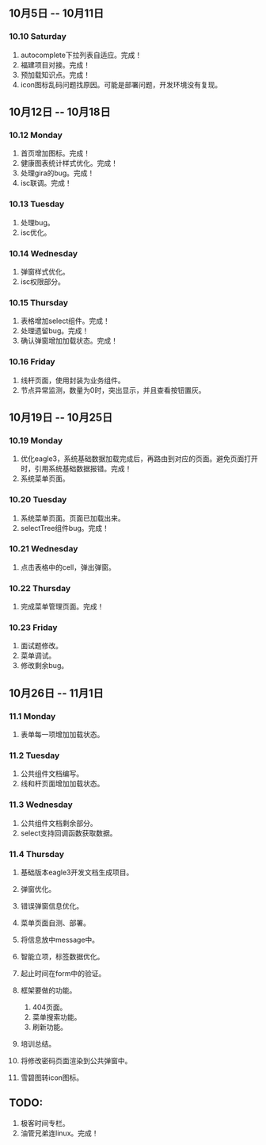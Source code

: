 ## 10月5日 -- 10月11日

### 10.10 Saturday
1. autocomplete下拉列表自适应。完成！
2. 福建项目对接。完成！
3. 预加载知识点。完成！
4. icon图标乱码问题找原因。可能是部署问题，开发环境没有复现。

## 10月12日 -- 10月18日

### 10.12 Monday
1. 首页增加图标。完成！
2. 健康图表统计样式优化。完成！
3. 处理gira的bug。完成！
4. isc联调。完成！

### 10.13 Tuesday
1. 处理bug。
2. isc优化。

### 10.14 Wednesday
1. 弹窗样式优化。
2. isc权限部分。

### 10.15 Thursday
1. 表格增加select组件。完成！
2. 处理遗留bug。完成！
3. 确认弹窗增加加载状态。完成！

### 10.16 Friday
1. 线杆页面，使用封装为业务组件。
1. 节点异常监测，数量为0时，突出显示，并且查看按钮置灰。

## 10月19日 -- 10月25日

### 10.19 Monday
1. 优化eagle3，系统基础数据加载完成后，再路由到对应的页面。避免页面打开时，引用系统基础数据报错。完成！
2. 系统菜单页面。

### 10.20 Tuesday
1. 系统菜单页面。页面已加载出来。
2. selectTree组件bug。完成！

### 10.21 Wednesday
1. 点击表格中的cell，弹出弹窗。

### 10.22 Thursday
1. 完成菜单管理页面。完成！

### 10.23 Friday
1. 面试题修改。
2. 菜单调试。
3. 修改剩余bug。

## 10月26日 -- 11月1日

### 11.1 Monday
1. 表单每一项增加加载状态。

### 11.2 Tuesday
1. 公共组件文档编写。
2. 线和杆页面增加加载状态。

### 11.3 Wednesday
1. 公共组件文档剩余部分。
2. select支持回调函数获取数据。

### 11.4 Thursday
1. 基础版本eagle3开发文档生成项目。
2. 弹窗优化。
3. 错误弹窗信息优化。
4. 菜单页面自测、部署。


1. 将信息放中message中。
1. 智能立项，标签数据优化。
1. 起止时间在form中的验证。
1. 框架要做的功能。
   1. 404页面。
   2. 菜单搜索功能。
   3. 刷新功能。
1. 培训总结。
1. 将修改密码页面渲染到公共弹窗中。
1. 雪碧图转icon图标。

## TODO:
1. 极客时间专栏。
2. 油管兄弟连linux。完成！
